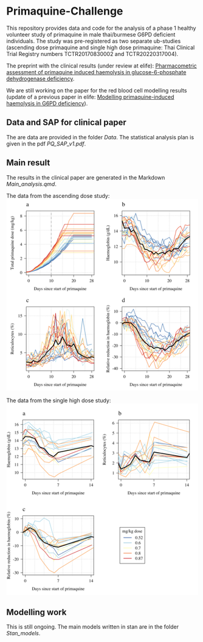 # Primaquine-Challenge

This repository provides data and code for the analysis of a phase 1 healthy volunteer study of primaquine in male thai/burmese G6PD deficient individuals. The study was pre-registered as two separate ub-studies (ascending dose primaquine and single high dose primaquine: Thai Clinical Trial Registry numbers TCTR20170830002 and TCTR20220317004).


The preprint with the clinical results (under review at elife): [Pharmacometric assessment of primaquine induced haemolysis in glucose-6-phosphate dehydrogenase deficiency](https://www.medrxiv.org/content/10.1101/2023.02.24.23286398v1).

We are still working on the paper for the red blood cell modelling results (update of a previous paper in elife: [Modelling primaquine-induced haemolysis in G6PD deficiency](https://elifesciences.org/articles/23061v1)).

## Data and SAP for clinical paper

The are data are provided in the folder *Data*. The statistical analysis plan is given in the pdf *PQ_SAP_v1.pdf*.


## Main result

The results in the clinical paper are generated in the Markdown *Main_analysis.qmd*.


The data from the ascending dose study:
![](Main_analysis_files/figure-html/Fig1-1.png) 



The data from the single high dose study:
![](Main_analysis_files/figure-html/Fig2-1.png) 

## Modelling work

This is still ongoing. The main models written in stan are in the folder *Stan_models*. 
